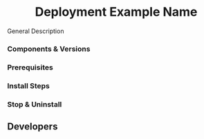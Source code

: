 <h1 align="center">
Deployment Example Name
</h1>

General Description

### Components & Versions


### Prerequisites


### Install Steps


### Stop & Uninstall


## Developers






